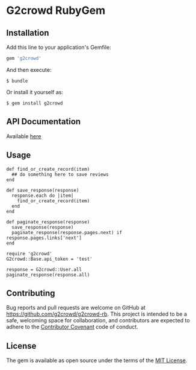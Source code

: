 # G2crowd RubyGem

## Installation

Add this line to your application's Gemfile:

```ruby
gem 'g2crowd'
```

And then execute:

    $ bundle

Or install it yourself as:

    $ gem install g2crowd

## API Documentation
Available [here](https://data.g2crowd.com/api/docs)


## Usage

```
def find_or_create_record(item)
  ## do something here to save reviews
end

def save_response(response)
  response.each do |item|
    find_or_create_record(item)
  end
end

def paginate_response(response)
  save_response(response)
  paginate_response(response.pages.next) if response.pages.links['next']
end

require 'g2crowd'
G2crowd::Base.api_token = 'test'

response = G2crowd::User.all
paginate_response(response.all)

```


## Contributing

Bug reports and pull requests are welcome on GitHub at https://github.com/g2crowd/g2crowd-rb. This project is intended to be a safe, welcoming space for collaboration, and contributors are expected to adhere to the [Contributor Covenant](http://contributor-covenant.org) code of conduct.


## License

The gem is available as open source under the terms of the [MIT License](http://opensource.org/licenses/MIT).

